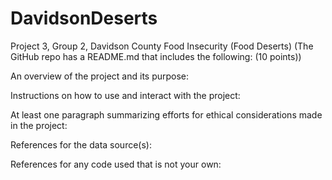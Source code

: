 # DavidsonDeserts
Project 3, Group 2, Davidson County Food Insecurity (Food Deserts)
(The GitHub repo has a README.md that includes the following: (10 points))


An overview of the project and its purpose:

Instructions on how to use and interact with the project:

At least one paragraph summarizing efforts for ethical considerations made in the project:

References for the data source(s):

References for any code used that is not your own:

